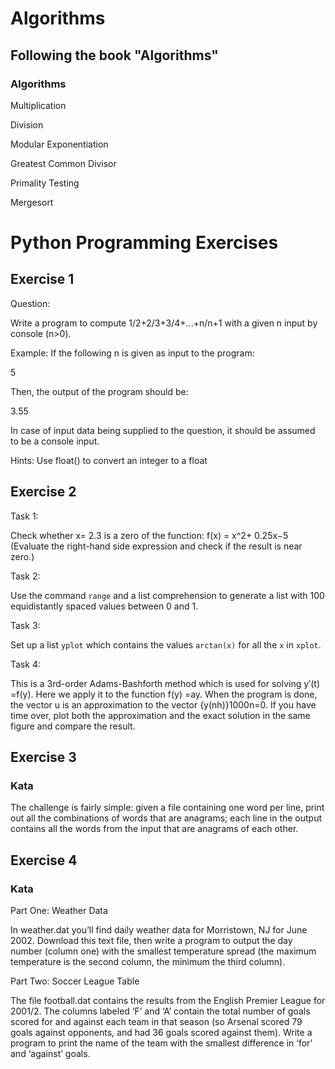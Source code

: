 # Algorithms

## Following the book "Algorithms"

### Algorithms

Multiplication

Division

Modular Exponentiation

Greatest Common Divisor

Primality Testing

Mergesort

# Python Programming Exercises

## Exercise 1

Question:

Write a program to compute 1/2+2/3+3/4+...+n/n+1 with a given n input by console (n>0).

Example:
If the following n is given as input to the program:

5

Then, the output of the program should be:

3.55

In case of input data being supplied to the question, it should be assumed to be a console input.

Hints:
Use float() to convert an integer to a float

## Exercise 2

Task 1:

Check whether
x= 2.3
is a zero of the function:
f(x) = x^2+ 0.25x−5
(Evaluate the right-hand side expression and check if the result is near zero.)

Task 2:

Use the command ```range``` and a list comprehension to generate a list with 100
equidistantly spaced values between 0 and 1.

Task 3:

Set up a list ```yplot``` which contains the values ```arctan(x)``` for all the ```x``` in ```xplot```.

Task 4:

This is a 3rd-order Adams-Bashforth method which is used for solving
y′(t) =f(y).
Here we apply it to the function
f(y) =ay. 
When the program is done, the vector u is an approximation to the vector {y(nh)}1000n=0. If you have time over, plot both the approximation 
and the exact solution in the same figure and compare the result.

## Exercise 3

### Kata

The challenge is fairly simple: given a file containing one word per line, print out all the combinations of words that are anagrams; 
each line in the output contains all the words from the input that are anagrams of each other.

## Exercise 4

### Kata

Part One: Weather Data

In weather.dat you’ll find daily weather data for Morristown, NJ for June 2002. 
Download this text file, then write a program to output the day number (column one) 
with the smallest temperature spread (the maximum temperature is the second column, the minimum the third column).

Part Two: Soccer League Table

The file football.dat contains the results from the English Premier League for 2001/2. 
The columns labeled ‘F’ and ‘A’ contain the total number of goals scored for and against each team in that season 
(so Arsenal scored 79 goals against opponents, and had 36 goals scored against them). 
Write a program to print the name of the team with the smallest difference in ‘for’ and ‘against’ goals.